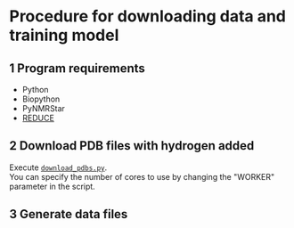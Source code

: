 # Procedure for downloading data and training model

## 1 Program requirements
* Python
* Biopython
* PyNMRStar
* [REDUCE](http://kinemage.biochem.duke.edu/software/reduce.php)

## 2 Download PDB files with hydrogen added
  Execute [`download_pdbs.py`]().<br>
  You can specify the number of cores to use by changing the "WORKER" parameter in the script.

## 3 Generate data files